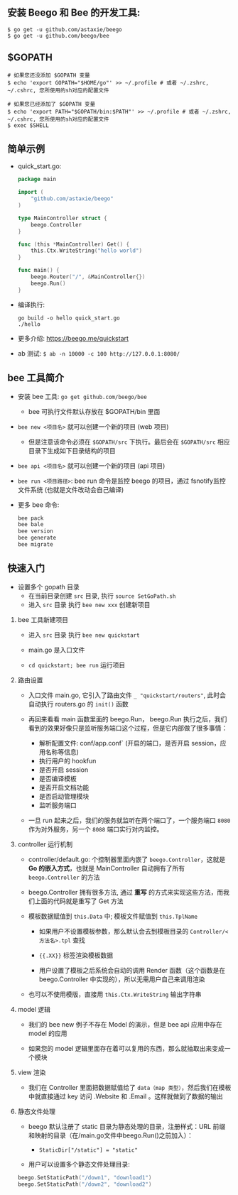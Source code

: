 ## 安装 Beego 和 Bee 的开发工具:
```
$ go get -u github.com/astaxie/beego
$ go get -u github.com/beego/bee
```

## $GOPATH
```
# 如果您还没添加 $GOPATH 变量
$ echo 'export GOPATH="$HOME/go"' >> ~/.profile # 或者 ~/.zshrc, ~/.cshrc, 您所使用的sh对应的配置文件

# 如果您已经添加了 $GOPATH 变量
$ echo 'export PATH="$GOPATH/bin:$PATH"' >> ~/.profile # 或者 ~/.zshrc, ~/.cshrc, 您所使用的sh对应的配置文件
$ exec $SHELL
```

## 简单示例
* quick_start.go:
    ```go
    package main

    import (
        "github.com/astaxie/beego"
    )

    type MainController struct {
        beego.Controller
    }

    func (this *MainController) Get() {
        this.Ctx.WriteString("hello world")
    }

    func main() {
        beego.Router("/", &MainController{})
        beego.Run()
    }
    ```

* 编译执行:
    ```
    go build -o hello quick_start.go
    ./hello
    ```

* 更多介绍: https://beego.me/quickstart

* ab 测试: `$ ab -n 10000 -c 100 http://127.0.0.1:8080/`


## bee 工具简介
* 安装 bee 工具: `go get github.com/beego/bee`
    * bee 可执行文件默认存放在 $GOPATH/bin 里面

* `bee new <项目名>` 就可以创建一个新的项目 (web 项目)
    * 但是注意该命令必须在 `$GOPATH/src` 下执行。最后会在 `$GOPATH/src` 相应目录下生成如下目录结构的项目

* `bee api <项目名>` 就可以创建一个新的项目 (api 项目)

* `bee run <项目路径>`: bee run 命令是监控 beego 的项目，通过 fsnotify监控文件系统 (也就是文件改动会自己编译)

* 更多 bee 命令:
    ```go
    bee pack
    bee bale
    bee version
    bee generate
    bee migrate
    ```


## 快速入门
* 设置多个 gopath 目录
    * 在当前目录创建 `src` 目录, 执行 `source SetGoPath.sh`
    * 进入 `src` 目录 执行 `bee new xxx` 创建新项目

1. bee 工具新建项目
    * 进入 `src` 目录 执行 `bee new quickstart`

    * main.go 是入口文件

    * `cd quickstart; bee run` 运行项目 

2. 路由设置
    * 入口文件 main.go, 它引入了路由文件 `_ "quickstart/routers"`, 此时会自动执行 routers.go 的 `init()` 函数

    * 再回来看看 main 函数里面的 beego.Run， beego.Run 执行之后，我们看到的效果好像只是监听服务端口这个过程，但是它内部做了很多事情：
        * 解析配置文件: conf/app.conf` (开启的端口，是否开启 session，应用名称等信息)
        * 执行用户的 hookfun
        * 是否开启 session
        * 是否编译模板
        * 是否开启文档功能
        * 是否启动管理模块
        * 监听服务端口
    
    * 一旦 run 起来之后，我们的服务就监听在两个端口了，一个服务端口 `8080` 作为对外服务，另一个 `8088` 端口实行对内监控。

3. controller 运行机制
    * controller/default.go: 个控制器里面内嵌了 `beego.Controller`，这就是 __Go 的嵌入方式__，也就是 MainController 自动拥有了所有 `beego.Controller` 的方法

    * beego.Controller 拥有很多方法, 通过 __重写__ 的方式来实现这些方法，而我们上面的代码就是重写了 Get 方法

    * 模板数据赋值到 `this.Data` 中; 模板文件赋值到 `this.TplName`
        * 如果用户不设置模板参数，那么默认会去到模板目录的 `Controller/<方法名>.tpl` 查找

        * `{{.XX}}` 标签渲染模板数据

        * 用户设置了模板之后系统会自动的调用 Render 函数（这个函数是在 beego.Controller 中实现的），所以无需用户自己来调用渲染
    
    * 也可以不使用模版，直接用 `this.Ctx.WriteString` 输出字符串

4. model 逻辑
    * 我们的 bee new 例子不存在 Model 的演示，但是 bee api 应用中存在 model 的应用

    * 如果您的 model 逻辑里面存在着可以复用的东西，那么就抽取出来变成一个模块

5. view 渲染
    * 我们在 Controller 里面把数据赋值给了 `data（map 类型）`，然后我们在模板中就直接通过 key 访问 .Website 和 .Email 。这样就做到了数据的输出

6. 静态文件处理
    * beego 默认注册了 static 目录为静态处理的目录，注册样式：URL 前缀和映射的目录（在/main.go文件中beego.Run()之前加入）：
        * `StaticDir["/static"] = "static"`

    * 用户可以设置多个静态文件处理目录:
    ```go
    beego.SetStaticPath("/down1", "download1")
    beego.SetStaticPath("/down2", "download2")
    ```
